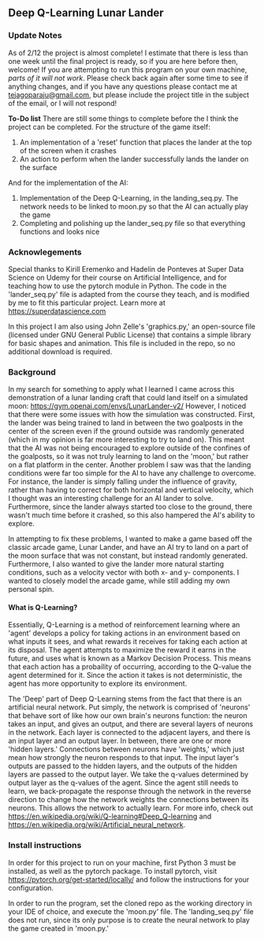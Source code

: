 ## Deep Q-Learning Lunar Lander

### **Update Notes**
As of 2/12 the project is almost complete! I estimate that there is less than one week until the final project is ready, so if you are here before then, welcome! If you are attempting to run this program on your own machine, <em>parts of it will not work</em>. Please check back again after some time to see if anything changes, and if you have any questions please contact me at tejagoparaju@gmail.com, but please include the project title in the subject of the email, or I will not respond!

**To-Do list**
There are still some things to complete before the I think the project can be completed. For the structure of the game itself:
1. An implementation of a 'reset' function that places the lander at the top of the screen when it crashes
2. An action to perform when the lander successfully lands the lander on the surface

And for the implementation of the AI:
1. Implementation of the Deep Q-Learning, in the landing_seq.py. The network needs to be linked to moon.py so that the AI can actually play the game
2. Completing and polishing up the lander_seq.py file so that everything functions and looks nice

### Acknowlegements
Special thanks to Kirill Eremenko and Hadelin de Ponteves at Super Data Science on Udemy for their course on Artificial Intelligence, and for teaching how to use the pytorch module in Python. The code in the 'lander_seq.py' file is adapted from the course they teach, and is modified by me to fit this particular project. Learn more at https://superdatascience.com

In this project I am also using John Zelle's 'graphics.py,' an open-source file (licensed under GNU General Public License) that contains a simple library for basic shapes and animation. This file is included in the repo, so no additional download is required.

### Background
In my search for something to apply what I learned I came across this demonstration of a lunar landing craft that could land itself on a simulated moon: https://gym.openai.com/envs/LunarLander-v2/ However, I noticed that there were some issues with how the simulation was constructed. First, the lander was being trained to land in between the two goalposts in the center of the screen even if the ground outside was randomly generated (which in my opinion is far more interesting to try to land on). This meant that the AI was not being encouraged to explore outside of the confines of the goalposts, so it was not truly learning to land on the 'moon,' but rather on a flat platform in the center. Another problem I saw was that the landing conditions were far too simple for the AI to have any challenge to overcome. For instance, the lander is simply falling under the influence of gravity, rather than having to correct for both horizontal and vertical velocity, which I thought was an interesting challenge for an AI lander to solve. Furthermore, since the lander always started too close to the ground, there wasn't much time before it crashed, so this also hampered the AI's ability to explore.

In attempting to fix these problems, I wanted to make a game based off the classic arcade game, Lunar Lander, and have an AI try to land on a part of the moon surface that was not constant, but instead randomly generated. Furthermore, I also wanted to give the lander more natural starting conditions, such as a velocity vector with both x- and y- components. I wanted to closely model the arcade game, while still adding my own personal spin.

#### What is Q-Learning? 
Essentially, Q-Learning is a method of reinforcement learning where an 'agent' develops a policy for taking actions in an environment based on what inputs it sees, and what rewards it receives for taking each action at its disposal. The agent attempts to maximize the reward it earns in the future, and uses what is known as a Markov Decision Process. This means that each action has a probaility of occurring, according to the Q-value the agent determined for it. Since the action it takes is not deterministic, the agent has more opportunity to explore its environment.

The 'Deep' part of Deep Q-Learning stems from the fact that there is an artificial neural network. Put simply, the network is comprised of 'neurons' that behave sort of like how our own brain's neurons function: the neuron takes an input, and gives an output, and there are several layers of neurons in the network. Each layer is connected to the adjacent layers, and there is an input layer and an output layer. In between, there are one or more 'hidden layers.' Connections between neurons have 'weights,' which just mean how strongly the neuron responds to that input. The input layer's outputs are passed to the hidden layers, and the outputs of the hidden layers are passed to the output layer. We take the q-values determined by output layer as the q-values of the agent. Since the agent still needs to learn, we back-propagate the response through the network in the reverse direction to change how the network weights the connections between its neurons. This allows the network to actually learn. For more info, check out https://en.wikipedia.org/wiki/Q-learning#Deep_Q-learning and https://en.wikipedia.org/wiki/Artificial_neural_network.

### Install instructions
In order for this project to run on your machine, first Python 3 must be installed, as well as the pytorch package. To install pytorch, visit https://pytorch.org/get-started/locally/ and follow the instructions for your configuration.

In order to run the program, set the cloned repo as the working directory in your IDE of choice, and execute the 'moon.py' file. The 'landing_seq.py' file does not run, since its only purpose is to create the neural network to play the game created in 'moon.py.'


